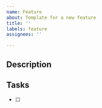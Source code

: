 ```yaml
---
name: Feature
about: Template for a new feature
title: ''
labels: feature
assignees: ''

---
```


## Description

## Tasks

- [ ] 
